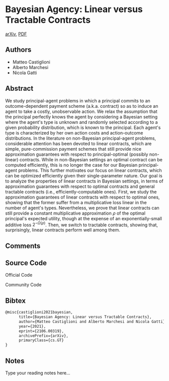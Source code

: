 
# Bayesian Agency: Linear versus Tractable Contracts

[arXiv](https://arxiv.org/abs/2106.0319), [PDF](https://arxiv.org/pdf/2106.0319.pdf)

## Authors

- Matteo Castiglioni
- Alberto Marchesi
- Nicola Gatti

## Abstract

We study principal-agent problems in which a principal commits to an outcome-dependent payment scheme (a.k.a. contract) so as to induce an agent to take a costly, unobservable action. We relax the assumption that the principal perfectly knows the agent by considering a Bayesian setting where the agent's type is unknown and randomly selected according to a given probability distribution, which is known to the principal. Each agent's type is characterized by her own action costs and action-outcome distributions. In the literature on non-Bayesian principal-agent problems, considerable attention has been devoted to linear contracts, which are simple, pure-commission payment schemes that still provide nice approximation guarantees with respect to principal-optimal (possibly non-linear) contracts. While in non-Bayesian settings an optimal contract can be computed efficiently, this is no longer the case for our Bayesian principal-agent problems. This further motivates our focus on linear contracts, which can be optimized efficiently given their single-parameter nature. Our goal is to analyze the properties of linear contracts in Bayesian settings, in terms of approximation guarantees with respect to optimal contracts and general tractable contracts (i.e., efficiently-computable ones). First, we study the approximation guarantees of linear contracts with respect to optimal ones, showing that the former suffer from a multiplicative loss linear in the number of agent's types. Nevertheless, we prove that linear contracts can still provide a constant multiplicative approximation $\rho$ of the optimal principal's expected utility, though at the expense of an exponentially-small additive loss $2^{-\Omega(\rho)}$. Then, we switch to tractable contracts, showing that, surprisingly, linear contracts perform well among them.

## Comments



## Source Code

Official Code



Community Code



## Bibtex

```tex
@misc{castiglioni2021bayesian,
      title={Bayesian Agency: Linear versus Tractable Contracts}, 
      author={Matteo Castiglioni and Alberto Marchesi and Nicola Gatti},
      year={2021},
      eprint={2106.00319},
      archivePrefix={arXiv},
      primaryClass={cs.GT}
}
```

## Notes

Type your reading notes here...

